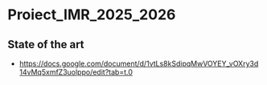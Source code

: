 # Proiect_IMR_2025_2026

## State of the art
- https://docs.google.com/document/d/1vtLs8kSdipqMwVOYEY_vOXry3d14vMq5xmfZ3uolppo/edit?tab=t.0
